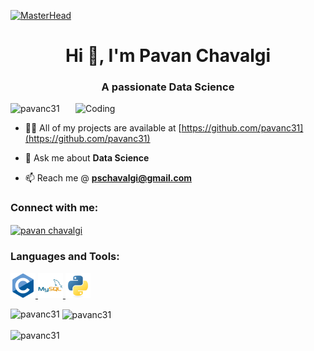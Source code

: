 [![MasterHead](https://img.freepik.com/free-vector/illustration-data-analysis-graph_53876-18131.jpg?w=2000)](https://pavanc31.io)
<h1 align="center">Hi 👋, I'm Pavan Chavalgi</h1>
<h3 align="center">A passionate Data Science</h3>
<img align="right" alt="Coding" width="400" src="https://user-images.githubusercontent.com/22107794/139580686-887df369-edb8-4bc8-b607-4fbf6d7e4866.gif">

<p align="left"> <img src="https://komarev.com/ghpvc/?username=pavanc31&label=Profile%20views&color=0e75b6&style=flat" alt="pavanc31" /> </p>

- 👨‍💻 All of my projects are available at [https://github.com/pavanc31](https://github.com/pavanc31)

- 💬 Ask me about **Data Science**

- 📫 Reach me @ **pschavalgi@gmail.com**

<h3 align="left">Connect with me:</h3>
<p align="left">
<a href="https://linkedin.com/in/pavan chavalgi" target="blank"><img align="center" src="https://raw.githubusercontent.com/rahuldkjain/github-profile-readme-generator/master/src/images/icons/Social/linked-in-alt.svg" alt="pavan chavalgi" height="30" width="40" /></a>
</p>

<h3 align="left">Languages and Tools:</h3>
<p align="left"> <a href="https://www.cprogramming.com/" target="_blank" rel="noreferrer"> <img src="https://raw.githubusercontent.com/devicons/devicon/master/icons/c/c-original.svg" alt="c" width="40" height="40"/> </a> <a href="https://www.mysql.com/" target="_blank" rel="noreferrer"> <img src="https://raw.githubusercontent.com/devicons/devicon/master/icons/mysql/mysql-original-wordmark.svg" alt="mysql" width="40" height="40"/> </a> <a href="https://www.python.org" target="_blank" rel="noreferrer"> <img src="https://raw.githubusercontent.com/devicons/devicon/master/icons/python/python-original.svg" alt="python" width="40" height="40"/> </a> </p>

<p><img align="left" src="https://github-readme-stats.vercel.app/api/top-langs?username=pavanc31&show_icons=true&locale=en&layout=compact" alt="pavanc31" /></p>

<p>&nbsp;<img align="center" src="https://github-readme-stats.vercel.app/api?username=pavanc31&show_icons=true&locale=en" alt="pavanc31" /></p>

<p><img align="center" src="https://github-readme-streak-stats.herokuapp.com/?user=pavanc31&" alt="pavanc31" /></p>

